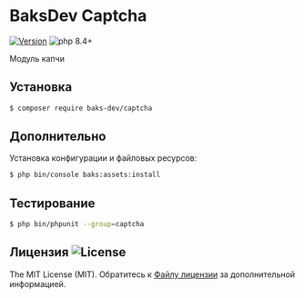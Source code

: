 # BaksDev Captcha

[![Version](https://img.shields.io/badge/version-7.2.0-blue)](https://github.com/baks-dev/captcha/releases)
![php 8.4+](https://img.shields.io/badge/php-min%208.4-red.svg)

Модуль капчи

## Установка

``` bash
$ composer require baks-dev/captcha
```

## Дополнительно

Установка конфигурации и файловых ресурсов:

``` bash
$ php bin/console baks:assets:install
```

## Тестирование

``` bash
$ php bin/phpunit --group=captcha
```

## Лицензия ![License](https://img.shields.io/badge/MIT-green)

The MIT License (MIT). Обратитесь к [Файлу лицензии](LICENSE.md) за дополнительной информацией.
